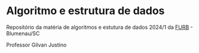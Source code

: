 # Algoritmo e estrutura de dados

Repositório da matéria de algoritmos e estutura de dados 2024/1 da [FURB](https://www.furb.br/pt) - Blumenau/SC

Professor Gilvan Justino
